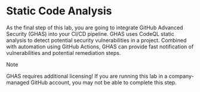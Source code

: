 # Static Code Analysis

As the final step of this lab, you are going to integrate GitHub Advanced
Security (GHAS) into your CI/CD pipeline. GHAS uses CodeQL static analysis to
detect potential security vulnerabilities in a project. Combined with automation
using GitHub Actions, GHAS can provide fast notification of vulnerabilities and
potential remediation steps.

> [!NOTE]
>
> GHAS requires additional licensing! If you are running this lab in a
> company-managed GitHub account, you may not be able to complete this step.
